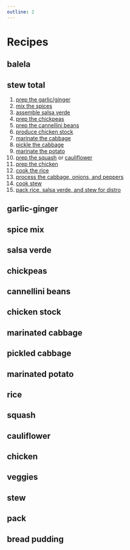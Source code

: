 ```yaml
---
outline: 2
---
```

# Recipes
## balela
<!--@include: ./balela/method.md-->
## stew total
<!--@include: ./total/ratios.md-->
1. [prep the garlic/ginger](#garlic-ginger)
1. [mix the spices](#spice-mix)
1. [assemble salsa verde](#salsa-verde)
1. [prep the chickpeas](#chickpeas)
1. [prep the cannellini beans](#cannellini-beans)
1. [produce chicken stock](#chicken-stock)
1. [marinate the cabbage](#marinated-cabbage)
1. [pickle the cabbage](#pickled-cabbage)
1. [marinate the potato](#marinated-potato)
1. [prep the squash](#squash) or [cauliflower](#cauliflower)
1. [prep the chicken](#chicken)
1. [cook the rice](#rice)
1. [process the cabbage, onions, and peppers](#veggies)
1. [cook stew](#stew)
1. [pack rice, salsa verde, and stew for distro](#pack)
## garlic-ginger
<!--@include: ./garlic-ginger/ratios.md-->
<!--@include: ./garlic-ginger/method.md-->
## spice mix
<!--@include: ./spice-mix/ratios.md-->
<!--@include: ./spice-mix/method.md-->
## salsa verde
<!--@include: ./salsa-verde/ratios.md-->
<!--@include: ./salsa-verde/method.md-->
## chickpeas
<!--@include: ./chickpeas/ratios.md-->
<!--@include: ./chickpeas/method.md-->
## cannellini beans
<!--@include: ./cannellini-beans/ratios.md-->
<!--@include: ./cannellini-beans/method.md-->
## chicken stock
<!--@include: ./chicken-stock/ratios.md-->
<!--@include: ./chicken-stock/method.md-->
## marinated cabbage
<!--@include: ./marinated-cabbage/ratios.md-->
<!--@include: ./marinated-cabbage/method.md-->
## pickled cabbage
<!--@include: ./pickled-cabbage/ratios.md-->
<!--@include: ./pickled-cabbage/method.md-->
## marinated potato
<!--@include: ./marinated-potato/ratios.md-->
<!--@include: ./marinated-potato/method.md-->
## rice
<!--@include: ./rice/ratios.md-->
<!--@include: ./rice/method.md-->
## squash
<!--@include: ./squash/ratios.md-->
<!--@include: ./squash/method.md-->
## cauliflower
<!--@include: ./cauliflower/ratios.md-->
<!--@include: ./cauliflower/method.md-->
## chicken
<!--@include: ./chicken/ratios.md-->
<!--@include: ./chicken/method.md-->
## veggies
<!--@include: ./veggies/ratios.md-->
<!--@include: ./veggies/method.md-->
## stew
<!--@include: ./stew/method.md-->
## pack
<!--@include: ./pack.md-->
## bread pudding
<!--@include: ./bread-pudding/ratios.md-->
<!--@include: ./bread-pudding/method.md-->
